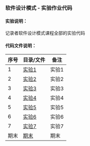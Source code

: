 ### 软件设计模式 - 实验作业代码

#### 实验说明：

记录者软件设计模式课程全部的实验代码

#### 代码文件说明：

| 序号 | 目录/文件 | 备注                       |
| ---- | --------- | -------------------------- |
| 1    | [实验1](\src\club\xiaoandx\experiment1) | 实验1 |
| 2    | [实验2](\src\club\xiaoandx\experiment2) | 实验2 |
| 3    | [实验3](\src\club\xiaoandx\experiment3) | 实验3 |
| 4    | [实验4](\src\club\xiaoandx\experiment4) | 实验4 |
| 5    | [实验5](\src\club\xiaoandx\experiment5) | 实验5 |
| 6    | [实验6](\src\club\xiaoandx\experiment6) | 实验6 |
| 7    | [实验7](\src\club\xiaoandx\experiment7) | 实验7 |
| 期末    | [期末](\src\club\xiaoandx\e\finalTopicSelection) | 期末 |

